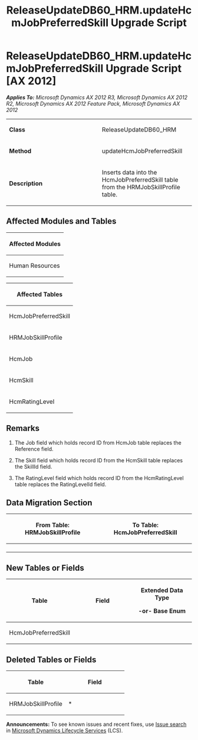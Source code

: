 ﻿---
title: ReleaseUpdateDB60_HRM.updateHcmJobPreferredSkill Upgrade Script
TOCTitle: ReleaseUpdateDB60_HRM.updateHcmJobPreferredSkill Upgrade Script
ms:assetid: 9e7186e5-f3c3-feb4-de18-b3df441bcdfc
ms:mtpsurl: https://msdn.microsoft.com/en-us/library/JJ736645(v=AX.60)
ms:contentKeyID: 49710087
ms.date: 05/18/2015
mtps_version: v=AX.60
---

# ReleaseUpdateDB60\_HRM.updateHcmJobPreferredSkill Upgrade Script [AX 2012]


_**Applies To:** Microsoft Dynamics AX 2012 R3, Microsoft Dynamics AX 2012 R2, Microsoft Dynamics AX 2012 Feature Pack, Microsoft Dynamics AX 2012_

<table>
<colgroup>
<col style="width: 50%" />
<col style="width: 50%" />
</colgroup>
<tbody>
<tr class="odd">
<td><p><strong>Class</strong></p></td>
<td><p>ReleaseUpdateDB60_HRM</p></td>
</tr>
<tr class="even">
<td><p><strong>Method</strong></p></td>
<td><p>updateHcmJobPreferredSkill</p></td>
</tr>
<tr class="odd">
<td><p><strong>Description</strong></p></td>
<td><p>Inserts data into the HcmJobPreferredSkill table from the HRMJobSkillProfile table.</p></td>
</tr>
</tbody>
</table>


## Affected Modules and Tables

<table>
<colgroup>
<col style="width: 100%" />
</colgroup>
<thead>
<tr class="header">
<th><p>Affected Modules</p></th>
</tr>
</thead>
<tbody>
<tr class="odd">
<td><p>Human Resources</p></td>
</tr>
</tbody>
</table>


<table>
<colgroup>
<col style="width: 100%" />
</colgroup>
<thead>
<tr class="header">
<th><p>Affected Tables</p></th>
</tr>
</thead>
<tbody>
<tr class="odd">
<td><p>HcmJobPreferredSkill</p></td>
</tr>
<tr class="even">
<td><p>HRMJobSkillProfile</p></td>
</tr>
<tr class="odd">
<td><p>HcmJob</p></td>
</tr>
<tr class="even">
<td><p>HcmSkill</p></td>
</tr>
<tr class="odd">
<td><p>HcmRatingLevel</p></td>
</tr>
</tbody>
</table>


## Remarks

1.  The Job field which holds record ID from HcmJob table replaces the Reference field.

2.  The Skill field which holds record ID from the HcmSkill table replaces the SkillId field.

3.  The RatingLevel field which holds record ID from the HcmRatingLevel table replaces the RatingLevelId field.

## Data Migration Section

<table>
<colgroup>
<col style="width: 50%" />
<col style="width: 50%" />
</colgroup>
<thead>
<tr class="header">
<th><p>From Table: HRMJobSkillProfile</p></th>
<th><p>To Table: HcmJobPreferredSkill</p></th>
</tr>
</thead>
<tbody>
<tr class="odd">
<td><p></p></td>
<td><p></p></td>
</tr>
</tbody>
</table>


## New Tables or Fields

<table>
<colgroup>
<col style="width: 33%" />
<col style="width: 33%" />
<col style="width: 33%" />
</colgroup>
<thead>
<tr class="header">
<th><p>Table</p></th>
<th><p>Field</p></th>
<th><p>Extended Data Type</p>
<p>-or- Base Enum</p></th>
</tr>
</thead>
<tbody>
<tr class="odd">
<td><p>HcmJobPreferredSkill</p></td>
<td><p></p></td>
<td><p></p></td>
</tr>
</tbody>
</table>


## Deleted Tables or Fields

<table>
<colgroup>
<col style="width: 50%" />
<col style="width: 50%" />
</colgroup>
<thead>
<tr class="header">
<th><p>Table</p></th>
<th><p>Field</p></th>
</tr>
</thead>
<tbody>
<tr class="odd">
<td><p>HRMJobSkillProfile</p></td>
<td><p>*</p></td>
</tr>
</tbody>
</table>

  
**Announcements:** To see known issues and recent fixes, use [Issue search](http://go.microsoft.com/fwlink/?linkid=389258) in [Microsoft Dynamics Lifecycle Services](http://go.microsoft.com/fwlink/?linkid=306505) (LCS).

